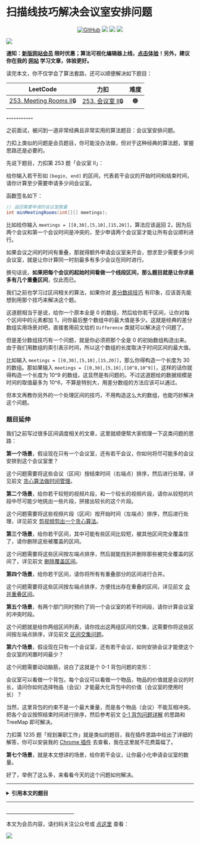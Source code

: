# 扫描线技巧解决会议室安排问题

<p align='center'>
<a href="https://github.com/labuladong/fucking-algorithm" target="view_window"><img alt="GitHub" src="https://img.shields.io/github/stars/labuladong/fucking-algorithm?label=Stars&style=flat-square&logo=GitHub"></a>
<a href="https://labuladong.online/algo/" target="_blank"><img class="my_header_icon" src="https://img.shields.io/static/v1?label=精品课程&message=查看&color=pink&style=flat"></a>
<a href="https://www.zhihu.com/people/labuladong"><img src="https://img.shields.io/badge/%E7%9F%A5%E4%B9%8E-@labuladong-000000.svg?style=flat-square&logo=Zhihu"></a>
<a href="https://space.bilibili.com/14089380"><img src="https://img.shields.io/badge/B站-@labuladong-000000.svg?style=flat-square&logo=Bilibili"></a>
</p>

![](https://labuladong.online/algo/images/souyisou1.png)

**通知：[新版网站会员](https://labuladong.online/algo/intro/site-vip/) 限时优惠；算法可视化编辑器上线，[点击体验](https://labuladong.online/algo/intro/visualize/)！另外，建议你在我的 [网站](https://labuladong.online/algo/) 学习文章，体验更好。**



读完本文，你不仅学会了算法套路，还可以顺便解决如下题目：

| LeetCode | 力扣 | 难度 |
| :----: | :----: | :----: |
| [253. Meeting Rooms II](https://leetcode.com/problems/meeting-rooms-ii/)🔒 | [253. 会议室 II](https://leetcode.cn/problems/meeting-rooms-ii/)🔒 | 🟠

**-----------**

之前面试，被问到一道非常经典且非常实用的算法题目：会议室安排问题。

力扣上类似的问题是会员题目，你可能没办法做，但对于这种经典的算法题，掌握思路还是必要的。

先说下题目，力扣第 253 题「会议室 II」：

给你输入若干形如 `[begin, end]` 的区间，代表若干会议的开始时间和结束时间，请你计算至少需要申请多少间会议室。

函数签名如下：

<!-- muliti_language -->
```java
// 返回需要申请的会议室数量
int minMeetingRooms(int[][] meetings);
```

比如给你输入 `meetings = [[0,30],[5,10],[15,20]]`，算法应该返回 2，因为后两个会议和第一个会议时间是冲突的，至少申请两个会议室才能让所有会议顺利进行。

如果会议之间的时间有重叠，那就得额外申请会议室来开会，想求至少需要多少间会议室，就是让你计算同一时刻最多有多少会议在同时进行。

换句话说，**如果把每个会议的起始时间看做一个线段区间，那么题目就是让你求最多有几个重叠区间**，仅此而已。

我们之前也学习过区间相关的算法，如果你对 [差分数组技巧](https://labuladong.online/algo/fname.html?fname=差分技巧) 有印象，应该首先能想到用那个技巧来解决这个题。

这道题相当于是说，给你一个原本全是 0 的数组，然后给你若干区间，让你对每个区间中的元素都加 1，问你最后整个数组中的最大值是多少。这就是经典的差分数组实用场景对吧，直接套用前文给的 `Difference` 类就可以解决这个问题了。

但是差分数组技巧有一个问题，就是你必须把那个全是 0 的初始数组构造出来。由于我们用数组的索引表示时间，所以这个数组的长度取决于时间区间的最大值。

比如输入 `meetings = [[0,30],[5,10],[15,20]]`，那么你得构造一个长度为 30 的数组。那如果输入 `meetings = [[0,30],[5,10],[10^8,10^9]]`，这样的话你就得构造一个长度为 10^9 的数组，这显然是有问题的。不过这道题给的数据规模是时间的取值最多为 10^6，不算是特别大，用差分数组的方法应该可以通过。

但本文再教你另外的一个处理区间的技巧，不用构造这么大的数组，也能巧妙解决这个问题。

### 题目延伸

我们之前写过很多区间调度相关的文章，这里就顺便帮大家梳理一下这类问题的思路：

**第一个场景**，假设现在只有一个会议室，还有若干会议，你如何将尽可能多的会议安排到这个会议室里？

这个问题需要将这些会议（区间）按结束时间（右端点）排序，然后进行处理，详见前文 [贪心算法做时间管理](https://labuladong.online/algo/fname.html?fname=贪心算法之区间调度问题)。

**第二个场景**，给你若干较短的视频片段，和一个较长的视频片段，请你从较短的片段中尽可能少地挑出一些片段，拼接出较长的这个片段。

这个问题需要将这些视频片段（区间）按开始时间（左端点）排序，然后进行处理，详见前文 [剪视频剪出一个贪心算法](https://labuladong.online/algo/fname.html?fname=剪视频)。

**第三个场景**，给你若干区间，其中可能有些区间比较短，被其他区间完全覆盖住了，请你删除这些被覆盖的区间。

这个问题需要将这些区间按左端点排序，然后就能找到并删除那些被完全覆盖的区间了，详见前文 [删除覆盖区间](https://labuladong.online/algo/fname.html?fname=区间问题合集)。

**第四个场景**，给你若干区间，请你将所有有重叠部分的区间进行合并。

这个问题需要将这些区间按左端点排序，方便找出存在重叠的区间，详见前文 [合并重叠区间](https://labuladong.online/algo/fname.html?fname=区间问题合集)。

**第五个场景**，有两个部门同时预约了同一个会议室的若干时间段，请你计算会议室的冲突时段。

这个问题就是给你两组区间列表，请你找出这两组区间的交集，这需要你将这些区间按左端点排序，详见前文 [区间交集问题](https://labuladong.online/algo/fname.html?fname=区间问题合集)。

**第六个场景**，假设现在只有一个会议室，还有若干会议，如何安排会议才能使这个会议室的闲置时间最少？

这个问题需要动动脑筋，说白了这就是个 0-1 背包问题的变形：

会议室可以看做一个背包，每个会议可以看做一个物品，物品的价值就是会议的时长，请问你如何选择物品（会议）才能最大化背包中的价值（会议室的使用时长）？

当然，这里背包的约束不是一个最大重量，而是各个物品（会议）不能互相冲突。把各个会议按照结束时间进行排序，然后参考前文 [0-1 背包问题详解](https://labuladong.online/algo/fname.html?fname=背包问题) 的思路和 TreeMap 即可解决。

力扣第 1235 题「规划兼职工作」就是类似的题目，我在插件思路中给出了详细的解答，你可以安装我的 [Chrome 插件](https://labuladong.online/algo/fname.html?fname=chrome插件简介) 去查看，我在这里就不花费篇幅了。

**第七个场景**，就是本文想讲的场景，给你若干会议，让你最小化申请会议室的数量。

好了，举例了这么多，来看看今天的这个问题如何解决。




<hr>
<details class="hint-container details">
<summary><strong>引用本文的题目</strong></summary>

<strong>安装 [我的 Chrome 刷题插件](https://labuladong.online/algo/intro/chrome/) 点开下列题目可直接查看解题思路：</strong>

| LeetCode | 力扣 |
| :----: | :----: |
| [1235. Maximum Profit in Job Scheduling](https://leetcode.com/problems/maximum-profit-in-job-scheduling/?show=1) | [1235. 规划兼职工作](https://leetcode.cn/problems/maximum-profit-in-job-scheduling/?show=1) |

</details>
<hr>



**＿＿＿＿＿＿＿＿＿＿＿＿＿**

本文为会员内容，请扫码关注公众号或 [点这里](https://labuladong.online/algo/fname.html?fname=安排会议室) 查看：

![](https://labuladong.online/algo/images/qrcode.jpg)